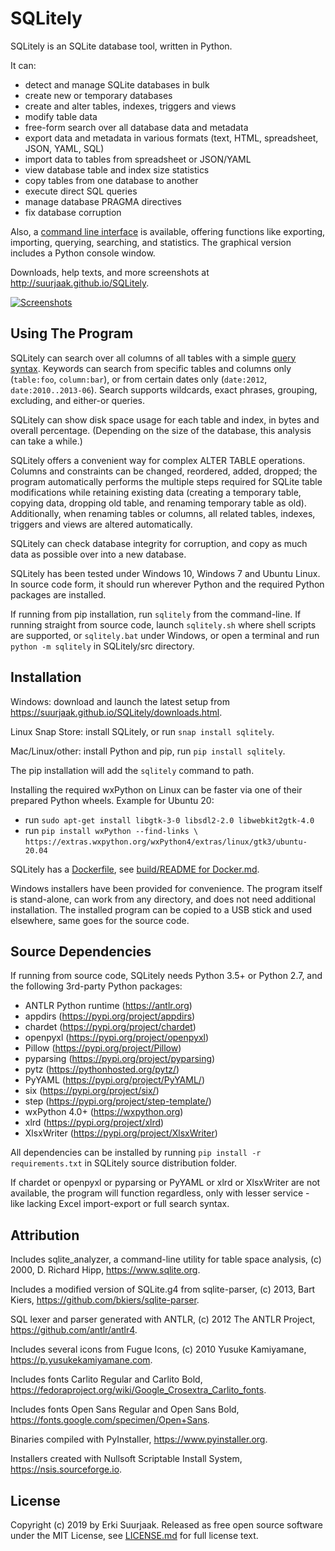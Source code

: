 SQLitely
========

SQLitely is an SQLite database tool, written in Python.

It can:

- detect and manage SQLite databases in bulk
- create new or temporary databases
- create and alter tables, indexes, triggers and views
- modify table data
- free-form search over all database data and metadata
- export data and metadata in various formats (text, HTML, spreadsheet, JSON, YAML, SQL)
- import data to tables from spreadsheet or JSON/YAML
- view database table and index size statistics
- copy tables from one database to another
- execute direct SQL queries
- manage database PRAGMA directives
- fix database corruption

Also, a [command line interface](https://suurjaak.github.io/SQLitely/help.html#commandline)
is available, offering functions like exporting, importing, querying, searching, and statistics.
The graphical version includes a Python console window.

Downloads, help texts, and more screenshots at
http://suurjaak.github.io/SQLitely.

[![Screenshots](https://raw.github.com/suurjaak/SQLitely/gh-pages/img/th_collage.png)](https://raw.github.com/suurjaak/SQLitely/gh-pages/img/collage.png)


Using The Program
-----------------

SQLitely can search over all columns of all tables with a simple
[query syntax](http://suurjaak.github.io/SQLitely/help.html).
Keywords can search from specific tables and columns only
(`table:foo`, `column:bar`), or from certain dates only 
(`date:2012`, `date:2010..2013-06`). Search supports 
wildcards, exact phrases, grouping, excluding, and either-or queries.

SQLitely can show disk space usage for each table and index,
in bytes and overall percentage. (Depending on the size of the database,
this analysis can take a while.)

SQLitely offers a convenient way for complex ALTER TABLE operations.
Columns and constraints can be changed, reordered, added, dropped;
the program automatically performs the multiple steps required for SQLite table
modifications while retaining existing data (creating a temporary table,
copying data, dropping old table, and renaming temporary table as old).
Additionally, when renaming tables or columns, all related tables, indexes,
triggers and views are altered automatically.

SQLitely can check database integrity for corruption, and copy as much data
as possible over into a new database.


SQLitely has been tested under Windows 10, Windows 7 and Ubuntu Linux.
In source code form, it should run wherever Python and the required 
Python packages are installed.

If running from pip installation, run `sqlitely` from the command-line. 
If running straight from source code, launch `sqlitely.sh` where shell 
scripts are supported, or `sqlitely.bat` under Windows, or open 
a terminal and run `python -m sqlitely` in SQLitely/src directory.


Installation
------------

Windows: download and launch the latest setup from
https://suurjaak.github.io/SQLitely/downloads.html.

Linux Snap Store: install SQLitely, or run
`snap install sqlitely`.

Mac/Linux/other: install Python and pip, run `pip install sqlitely`.

The pip installation will add the `sqlitely` command to path.

Installing the required wxPython on Linux can be faster via one of their
prepared Python wheels. Example for Ubuntu 20:

* run `sudo apt-get install libgtk-3-0 libsdl2-2.0 libwebkit2gtk-4.0`
* run `pip install wxPython --find-links \` 
      `https://extras.wxpython.org/wxPython4/extras/linux/gtk3/ubuntu-20.04`

SQLitely has a [Dockerfile](Dockerfile), see
[build/README for Docker.md](build/README%20for%20Docker.md).

Windows installers have been provided for convenience. The program itself 
is stand-alone, can work from any directory, and does not need additional
installation. The installed program can be copied to a USB stick and used
elsewhere, same goes for the source code.


Source Dependencies
-------------------

If running from source code, SQLitely needs Python 3.5+ or Python 2.7,
and the following 3rd-party Python packages:

- ANTLR Python runtime (https://antlr.org)
- appdirs (https://pypi.org/project/appdirs)
- chardet (https://pypi.org/project/chardet)
- openpyxl (https://pypi.org/project/openpyxl)
- Pillow (https://pypi.org/project/Pillow)
- pyparsing (https://pypi.org/project/pyparsing)
- pytz (https://pythonhosted.org/pytz/)
- PyYAML (https://pypi.org/project/PyYAML/)
- six (https://pypi.org/project/six/)
- step (https://pypi.org/project/step-template/)
- wxPython 4.0+ (https://wxpython.org)
- xlrd (https://pypi.org/project/xlrd)
- XlsxWriter (https://pypi.org/project/XlsxWriter)

All dependencies can be installed by running `pip install -r requirements.txt`
in SQLitely source distribution folder.

If chardet or openpyxl or pyparsing or PyYAML or xlrd or XlsxWriter are not available,
the program will function regardless, only with lesser service - 
like lacking Excel import-export or full search syntax.


Attribution
-----------

Includes sqlite_analyzer, a command-line utility for table space analysis,
(c) 2000, D. Richard Hipp, https://www.sqlite.org.

Includes a modified version of SQLite.g4 from sqlite-parser,
(c) 2013, Bart Kiers, https://github.com/bkiers/sqlite-parser.

SQL lexer and parser generated with ANTLR,
(c) 2012 The ANTLR Project, https://github.com/antlr/antlr4.

Includes several icons from Fugue Icons,
(c) 2010 Yusuke Kamiyamane, https://p.yusukekamiyamane.com.

Includes fonts Carlito Regular and Carlito Bold,
https://fedoraproject.org/wiki/Google_Crosextra_Carlito_fonts.

Includes fonts Open Sans Regular and Open Sans Bold,
https://fonts.google.com/specimen/Open+Sans.

Binaries compiled with PyInstaller, https://www.pyinstaller.org.

Installers created with Nullsoft Scriptable Install System,
https://nsis.sourceforge.io.


License
-------

Copyright (c) 2019 by Erki Suurjaak.
Released as free open source software under the MIT License,
see [LICENSE.md](LICENSE.md) for full license text.
